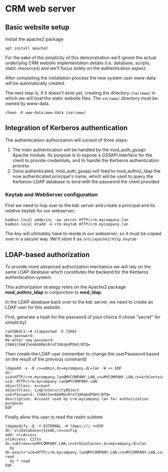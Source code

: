 # CRM web server

## Basic website setup
Install the apache2 package
```
apt install apache2
```

For the sake of the simplicity of this demonstration we'll ignore the actual underlying CRM website implementation details (i.e. database, scripts, static resources) and we'll focus solely on the authentication aspect.

After completing the installation process the new system user www-data will be automatically created. 

The next step is, if it doesn't exist yet, creating the directory `/var/www/` in which we will host the static website files.
The `var/www/` directory must be owned by www-data.
```
chown -R www-data:www-data /var/www/
```

## Integration of Kerberos authentication

The authentication-authorization will consist of three steps:
1) The main authentication will be handled by the mod_auth_gssapi Apache module. Its purpose is to expose a GSSAPI interface for the client to provide credentials, and to handle the Kerberos authentication process
2) Once authenticated, mod_auth_gssapi will feed to mod_authnz_ldap the now authenticated principal's name, which will be used to query the Kerberos-LDAP database to bind with the password the client provided

### Keytab and WebServer configuration

First we need to hop over to the kdc server and create a principal and its relative keytab for our webserver;
```
kadmin.local addprinc -pw secret HTTP/crm.mycompany.lan
kadmin.local ktadd -k crm.keytab HTTP/crm.mycompany.lan
```

The key will ultimately have to reside in our webserver, so it must be copied over in a secure way.
We'll store it as `/etc/apache2/http.keytab`


## LDAP-based authorization

To provide more advanced authorization mechanics we will rely on the same LDAP database which constitutes the backend for the Kerberos authentication system.

This authorization strategy relies on the Apache2 package **mod_authnz_ldap** in conjunction to **mod_ldap**.

In the LDAP database back over to the kdc server, we need to create an LDAP user for this website.

First, generate a hash for the password of your choice (I chose "secret" for simplicity)
```
root@kdc1:~# slappasswd -h {SHA}
New password: 
Re-enter new password: 
{SHA}{SHA}5en6G6MezRroT3XKqkdPOmY/BfQ=
```

Then create the LDAP user (remember to change the userPassword based on the result of the previous command)
```
ldapadd -x -D cn=admin,dc=mycompany,dc=lan -W << EOF
dn: uid=HTTP/crm.mycompany.lan@MYCOMPANY.LAN,cn=MYCOMPANY.LAN,cn=krbContainer,dc=mycompany,dc=lan
uid: HTTP/crm.mycompany.lan@MYCOMPANY.LAN
objectClass: account
objectClass: simpleSecurityObject
userPassword: {SHA}5en6G6MezRroT3XKqkdPOmY/BfQ=
description: Account used by crm.mycompany.lan for authorization purposes
EOF
```

Finally allow this user to read the realm subtree
```
ldapmodify -Q -Y EXTERNAL -H ldapi:/// <<EOF
dn: olcDatabase={1}mdb,cn=config
add: olcAccess
olcAccess: {2}to dn.subtree=cn=MYCOMPANY.LAN,cn=krbContainer,dc=mycompany,dc=lan
  by dn.exact="uid=HTTP/crm.mycompany.lan@MYCOMPANY.LAN,cn=MYCOMPANY.LAN,cn=krbContainer,dc=mycompany,dc=lan" read
  by * read
EOF
```
